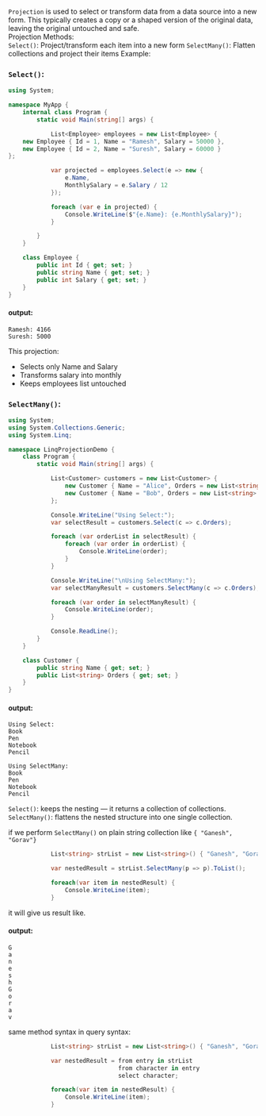 `Projection` is used to select or transform data from a data source into a new form. This typically creates a copy or a shaped version of the original data, leaving the original untouched and safe.  
Projection Methods:  
`Select()`: Project/transform each item into a new form
`SelectMany()`:	Flatten collections and project their items
Example:
### `Select()`:  
```C#
using System;

namespace MyApp {
    internal class Program {
        static void Main(string[] args) {

            List<Employee> employees = new List<Employee> {
    new Employee { Id = 1, Name = "Ramesh", Salary = 50000 },
    new Employee { Id = 2, Name = "Suresh", Salary = 60000 }
};

            var projected = employees.Select(e => new {
                e.Name,
                MonthlySalary = e.Salary / 12
            });

            foreach (var e in projected) {
                Console.WriteLine($"{e.Name}: {e.MonthlySalary}");
            }

        }
    }

    class Employee {
        public int Id { get; set; }
        public string Name { get; set; }
        public int Salary { get; set; }
    }
} 
```  
#### output:
```terminal
Ramesh: 4166
Suresh: 5000
```  
This projection:
- Selects only Name and Salary
- Transforms salary into monthly
- Keeps employees list untouched  


### `SelectMany()`:  
```C#
using System;
using System.Collections.Generic;
using System.Linq;

namespace LinqProjectionDemo {
    class Program {
        static void Main(string[] args) {

            List<Customer> customers = new List<Customer> {
                new Customer { Name = "Alice", Orders = new List<string> { "Book", "Pen" } },
                new Customer { Name = "Bob", Orders = new List<string> { "Notebook", "Pencil" } }
            };

            Console.WriteLine("Using Select:");
            var selectResult = customers.Select(c => c.Orders);

            foreach (var orderList in selectResult) {
                foreach (var order in orderList) {
                    Console.WriteLine(order);
                }
            }

            Console.WriteLine("\nUsing SelectMany:");
            var selectManyResult = customers.SelectMany(c => c.Orders);

            foreach (var order in selectManyResult) {
                Console.WriteLine(order);
            }

            Console.ReadLine();
        }
    }

    class Customer {
        public string Name { get; set; }
        public List<string> Orders { get; set; }
    }
}
```
#### output:
```terminal
Using Select:
Book
Pen
Notebook
Pencil

Using SelectMany:
Book
Pen
Notebook
Pencil
```    
`Select()`: keeps the nesting — it returns a collection of collections.
`SelectMany()`: flattens the nested structure into one single collection.

if we perform `SelectMany()` on plain string collection like `{ "Ganesh", "Gorav"}`  
```C#
            List<string> strList = new List<string>() { "Ganesh", "Gorav" };

            var nestedResult = strList.SelectMany(p => p).ToList();

            foreach(var item in nestedResult) {
                Console.WriteLine(item);
            }
```  
it will give us result like.
#### output:
```terminal
G
a
n
e
s
h
G
o
r
a
v
```  
same method syntax in query syntax:  
```C#
            List<string> strList = new List<string>() { "Ganesh", "Gorav" };

            var nestedResult = from entry in strList
                               from character in entry
                               select character;

            foreach(var item in nestedResult) {
                Console.WriteLine(item);
            }
```  